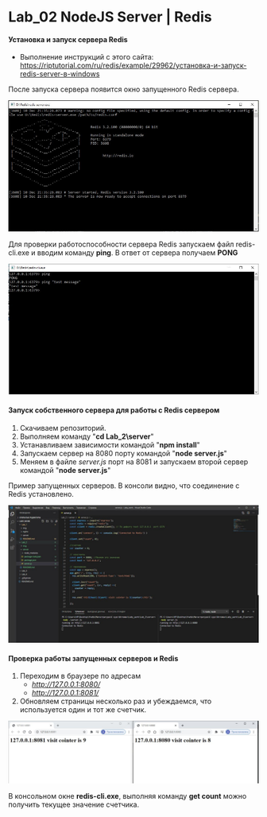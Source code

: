 # Lab_02 NodeJS Server | Redis

#### Установка и запуск сервера Redis

* Выполнение инструкций с этого сайта: https://riptutorial.com/ru/redis/example/29962/установка-и-запуск-redis-server-в-windows

После запуска сервера появится окно запущенного Redis сервера.

![](img/redis.jpg)

Для проверки работоспособности сервера Redis запускаем файл redis-cli.exe и вводим команду **ping**. В ответ от сервера получаем **PONG** 

![](img/redis-cli.jpg)


#### Запуск собственного сервера для работы с Redis сервером

1. Скачиваем репозиторий.
2. Выполняем команду "**cd Lab_2\server**"
3. Устанавливаем зависимости командой "**npm install**"
3. Запускаем сервер на 8080 порту командой "**node server.js**"
4. Меняем в файле *server.js* порт на 8081 и запускаем второй сервер командой "**node server.js**"

Пример запущенных серверов. В консоли видно, что соединение с Redis установлено.

![](img/start-server.jpg)


#### Проверка работы запущенных серверов и Redis

1. Переходим в браузере по адресам
    * *http://127.0.0.1:8080/*
    * *http://127.0.0.1:8081/*
2. Обновляем страницы несколько раз и убеждаемся, что используется один и тот же счетчик.

![](img/counter.jpg)

В консольном окне **redis-cli.exe**, выполняя команду **get count** можно получить текущее значение счетчика.